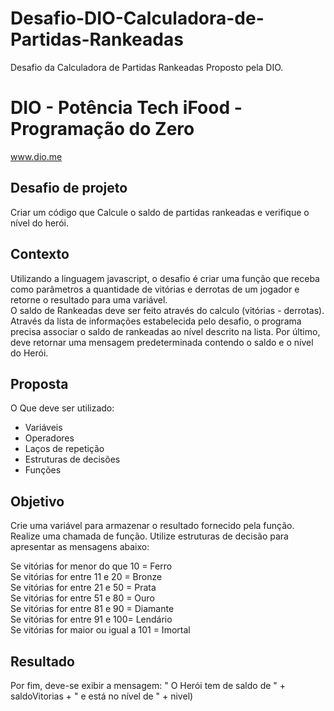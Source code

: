 # Desafio-DIO-Calculadora-de-Partidas-Rankeadas
Desafio da Calculadora de Partidas Rankeadas Proposto pela DIO.
# DIO - Potência Tech iFood - Programação do Zero
www.dio.me

## Desafio de projeto
Criar um código que Calcule o saldo de partidas rankeadas e verifique o nível do herói.

## Contexto
Utilizando a linguagem javascript, o desafio é criar uma função que receba como parâmetros a quantidade de vitórias e derrotas de um jogador e retorne o resultado para uma variável.<br> O saldo de Rankeadas deve ser feito através do calculo (vitórias - derrotas). Através da lista de informações estabelecida pelo desafio, o programa precisa associar o saldo de rankeadas ao nível descrito na lista. Por último, deve retornar uma mensagem predeterminada contendo o saldo e o nível do Herói.  

## Proposta
O Que deve ser utilizado:

- Variáveis
- Operadores
- Laços de repetição
- Estruturas de decisões
- Funções
  
## Objetivo
Crie uma variável para armazenar o resultado fornecido pela função. Realize uma chamada de função. Utilize estruturas de decisão para apresentar as mensagens abaixo:

Se vitórias for menor do que 10 = Ferro<br>
Se vitórias for entre 11 e 20 = Bronze<br>
Se vitórias for entre 21 e 50 = Prata<br>
Se vitórias for entre 51 e 80 = Ouro<br>
Se vitórias for entre 81 e 90 = Diamante<br>
Se vitórias for entre 91 e 100= Lendário<br>
Se vitórias for maior ou igual a 101 = Imortal<br>

## Resultado
Por fim, deve-se exibir a mensagem:
" O Herói tem de saldo de " + saldoVitorias + " e está no nível de " + nivel)
